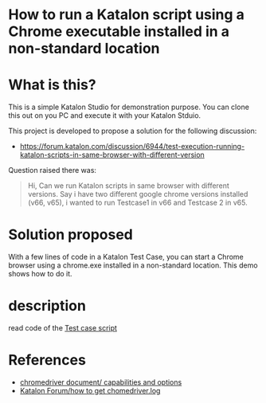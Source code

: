 How to run a Katalon script using a Chrome executable installed in a non-standard location
=====

# What is this?

This is a simple Katalon Studio for demonstration purpose.
You can clone this out on you PC and execute it with your Katalon Stduio.

This project is developed to propose a solution for the following discussion:

- https://forum.katalon.com/discussion/6944/test-execution-running-katalon-scripts-in-same-browser-with-different-version

Question raised there was:

>Hi, Can we run Katalon scripts in same browser with different versions.
Say i have two different google chrome versions installed (v66, v65), i wanted to run Testcase1 in v66 and Testcase 2 in v65.

# Solution proposed

With a few lines of code in a Katalon Test Case, you can start a Chrome browser using a chrome.exe installed in a non-standard location. This demo shows how to do it.

# description

read code of the [Test case script](https://github.com/kazurayam/KatalonDiscussion6944/blob/master/Scripts/TC1/Script1527037412367.groovy)

# References

- [chromedriver document/ capabilities and options](http://chromedriver.chromium.org/capabilities)
- [Katalon Forum/how to get chomedriver.log](https://forum.katalon.com/discussion/6736/getting-chromedriverlog-when-you-run-recordspy-web-to-investigate-why-ks-failed-to-start-chrome)
